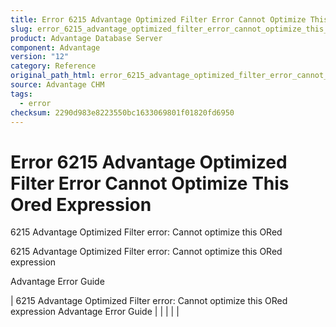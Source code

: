 ```yaml
---
title: Error 6215 Advantage Optimized Filter Error Cannot Optimize This Ored Expression
slug: error_6215_advantage_optimized_filter_error_cannot_optimize_this_ored_expression
product: Advantage Database Server
component: Advantage
version: "12"
category: Reference
original_path_html: error_6215_advantage_optimized_filter_error_cannot_optimize_this_ored_expression.htm
source: Advantage CHM
tags:
  - error
checksum: 2290d983e8223550bc1633069801f01820fd6950
---
```


# Error 6215 Advantage Optimized Filter Error Cannot Optimize This Ored Expression

6215 Advantage Optimized Filter error: Cannot optimize this ORed

6215 Advantage Optimized Filter error: Cannot optimize this ORed expression

Advantage Error Guide

| 6215 Advantage Optimized Filter error: Cannot optimize this ORed expression  Advantage Error Guide |  |  |  |  |
